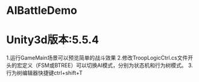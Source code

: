 # AIBattleDemo
# Unity3d版本:5.5.4
1.运行GameMain场景可以预览简单的战斗效果
2.修改TroopLogicCtrl.cs文件开头的宏定义（FSM或BTREE）可以切换AI模式，分别为状态机和行为树模式。
3.行为树编辑器快捷键ctrl+shift+T